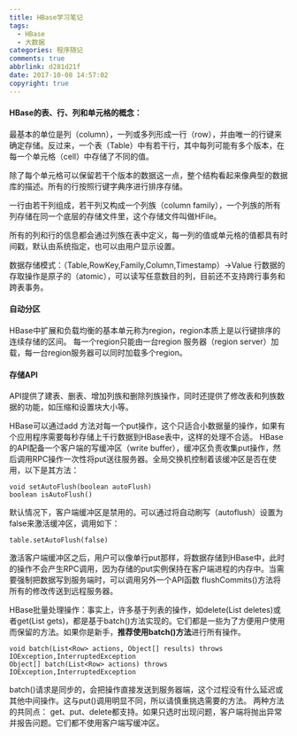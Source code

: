 ```yaml
---
title: HBase学习笔记
tags:
  - HBase
  - 大数据
categories: 程序随记
comments: true
abbrlink: d281d21f
date: 2017-10-08 14:57:02
copyright: true
---
```

#### HBase的表、行、列和单元格的概念：
最基本的单位是列（column），一列或多列形成一行（row），并由唯一的行键来确定存储。反过来，一个表（Table）中有若干行，其中每列可能有多个版本，在每一个单元格（cell）中存储了不同的值。

除了每个单元格可以保留若干个版本的数据这一点，整个结构看起来像典型的数据库的描述。所有的行按照行键字典序进行排序存储。

一行由若干列组成，若干列又构成一个列族（column family），一个列族的所有列存储在同一个底层的存储文件里，这个存储文件叫做HFile。

所有的列和行的信息都会通过列族在表中定义，每一列的值或单元格的值都具有时间戳，默认由系统指定，也可以由用户显示设置。

数据存储模式：（Table,RowKey,Family,Column,Timestamp）→Value
行数据的存取操作是原子的（atomic），可以读写任意数目的列，目前还不支持跨行事务和跨表事务。

#### 自动分区
HBase中扩展和负载均衡的基本单元称为region，region本质上是以行键排序的连续存储的区间。
每一个region只能由一台region 服务器（region server）加载，每一台region服务器可以同时加载多个region。

#### 存储API
API提供了建表、删表、增加列族和删除列族操作，同时还提供了修改表和列族数据的功能，如压缩和设置块大小等。

HBase可以通过add 方法对每一个put操作，这个只适合小数据量的操作，如果有个应用程序需要每秒存储上千行数据到HBase表中，这样的处理不合适。
HBase的API配备一个客户端的写缓冲区（write buffer），缓冲区负责收集put操作，然后调用RPC操作一次性将put送往服务器。全局交换机控制着该缓冲区是否在使用，以下是其方法：
```
void setAutoFlush(boolean autoFlush)
boolean isAutoFlush()
```
默认情况下，客户端缓冲区是禁用的。可以通过将自动刷写（autoflush）设置为false来激活缓冲区，调用如下：
 ```
table.setAutoFlush(false)
```
激活客户端缓冲区之后，用户可以像单行put那样，将数据存储到HBase中，此时的操作不会产生RPC调用，因为存储的put实例保持在客户端进程的内存中。当需要强制把数据写到服务端时，可以调用另外一个API函数 flushCommits()方法将所有的修改传送到远程服务器。

HBase批量处理操作：事实上，许多基于列表的操作，如delete(List<Delist> deletes)或者get(List<Get> gets)，都是基于batch()方法实现的。它们都是一些为了方便用户使用而保留的方法。如果你是新手，**推荐使用batch()方法**进行所有操作。

```
void batch(List<Row> actions, Object[] results) throws IOException,InterruptedException
Object[] batch(List<Row> actions) throws IOException,InterruptedException
```
batch()请求是同步的，会把操作直接发送到服务器端，这个过程没有什么延迟或其他中间操作。这与put()调用明显不同，所以请慎重挑选需要的方法。
两种方法的共同点：
get、put、delete都支持。如果只选时出现问题，客户端将抛出异常并报告问题。它们都不使用客户端写缓冲区。
